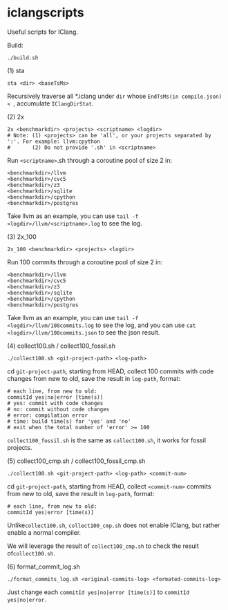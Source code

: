 # iclangscripts
Useful scripts for IClang.

Build:

```shell
./build.sh
```

(1) sta

```shell
sta <dir> <baseTsMs>
```

Recursively traverse all *.iclang under `dir` whose `EndTsMs(in compile.json) < `, accumulate `IClangDirStat`.

(2) 2x

```shell
2x <benchmarkdir> <projects> <scriptname> <logdir>
# Note: (1) <projects> can be 'all', or your projects separated by ':'. For example: llvm:cpython
#       (2) Do not provide '.sh' in <scriptname>
```

Run `<scriptname>`.sh through a coroutine pool of size 2 in:

```shell
<benchmarkdir>/llvm
<benchmarkdir>/cvc5
<benchmarkdir>/z3
<benchmarkdir>/sqlite
<benchmarkdir>/cpython
<benchmarkdir>/postgres
```

Take llvm as an example, you can use `tail -f <logdir>/llvm/<scriptname>.log` to see the log.

(3) 2x_100

```shell
2x_100 <benchmarkdir> <projects> <logdir>
```

Run 100 commits through a coroutine pool of size 2 in:

```shell
<benchmarkdir>/llvm
<benchmarkdir>/cvc5
<benchmarkdir>/z3
<benchmarkdir>/sqlite
<benchmarkdir>/cpython
<benchmarkdir>/postgres
```

Take llvm as an example, you can use `tail -f <logdir>/llvm/100commits.log` to see the log,
and you can use `cat <logdir>/llvm/100commits.json` to see the json result.

(4) collect100.sh / collect100_fossil.sh

```shell
./collect100.sh <git-project-path> <log-path>
```

cd `git-project-path`, starting from HEAD, collect 100 commits with code changes from new to old, save the result in `log-path`, format:

```shell
# each line, from new to old:
commitId yes|no|error [time(s)]
# yes: commit with code changes
# no: commit without code changes
# error: compilation error
# time: build time(s) for 'yes' and 'no'
# exit when the total number of 'error' >= 100
```

`collect100_fossil.sh` is the same as `collect100.sh`, it works for fossil projects.

(5) collect100_cmp.sh / collect100_fossil_cmp.sh

```shell
./collect100.sh <git-project-path> <log-path> <commit-num>
```

cd `git-project-path`, starting from HEAD, collect `<commit-num>` commits from new to old, save the result in `log-path`, format:

 ```shell
 # each line, from new to old:
 commitId yes|error [time(s)]
 ```

Unlike`collect100.sh`, `collect100_cmp.sh` does not enable IClang, but rather enable a normal compiler.

We will leverage the result of  `collect100_cmp.sh` to check the result of`collect100.sh`.

(6) format_commit_log.sh

```shell
./format_commits_log.sh <original-commits-log> <formated-commits-log>
```

Just change each `commitId yes|no|error [time(s)]` to `commitId yes|no|error`.
